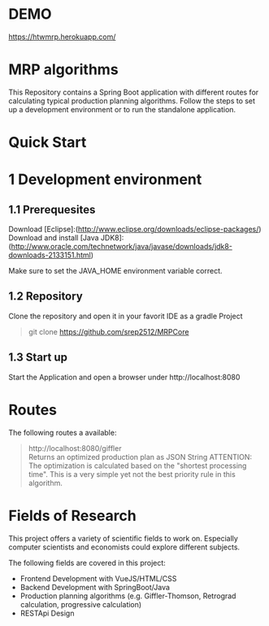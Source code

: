 # DEMO
https://htwmrp.herokuapp.com/

# MRP algorithms
This Repository contains a Spring Boot application with different routes for calculating typical production planning algorithms.
Follow the steps to set up a development environment or to run the standalone application.
  
# Quick Start

# 1 Development environment

## 1.1 Prerequesites
Download [Eclipse]:(http://www.eclipse.org/downloads/eclipse-packages/)
Download and install [Java JDK8]:(http://www.oracle.com/technetwork/java/javase/downloads/jdk8-downloads-2133151.html)

Make sure to set the JAVA_HOME environment variable correct.

## 1.2 Repository
Clone the repository and open it in your favorit IDE as a gradle Project

> git clone https://github.com/srep2512/MRPCore

## 1.3 Start up
Start the Application and open a browser under http://localhost:8080

# Routes

The following routes a available: 
> http://localhost:8080/giffler  
Returns an optimized production plan as JSON String
ATTENTION: The optimization is calculated based on the "shortest processing time". This is a very simple yet not the best priority rule in this algorithm.

# Fields of Research
This project offers a variety of scientific fields to work on. Especially computer scientists and economists could explore different subjects.

The following fields are covered in this project:  
- Frontend Development with VueJS/HTML/CSS
- Backend Development with SpringBoot/Java
- Production planning algorithms (e.g. Giffler-Thomson, Retrograd calculation, progressive calculation)
- RESTApi Design 




